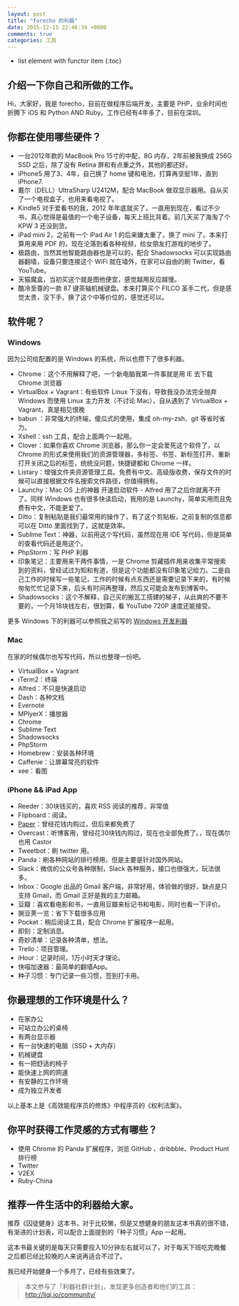 ```yaml
---
layout: post
title: "forecho 的利器"
date: 2015-12-15 22:46:34 +0800
comments: true
categories: 工具
---
```

* list element with functor item
{:toc}

## 介绍一下你自己和所做的工作。

Hi，大家好，我是 forecho，目前在做程序后端开发，主要是 PHP，业余时间也折腾下 iOS 和 Python AND Ruby。工作已经有4年多了，目前在深圳。

## 你都在使用哪些硬件？

- 一台2012年款的 MacBook Pro 15寸的中配，8G 内存，2年前被我换成 256G SSD 之后，除了没有 Retina 屏和有点重之外，其他的都还好。
- iPhone5 用了3、4年，自己换了 home 键和电池，打算再坚挺1年，直到 iPhone7.
- 戴尔（DELL）UltraSharp U2412M，配合 MacBook 做双显示器用。自从买了一个电视盒子，也用来看电视了。
- Kindle5 对于爱看书的我，2012 年年底就买了，一直用到现在，看过不少书，真心觉得是最值的一个电子设备，每天上班比背着。前几天买了海淘了个 KPW 3 还没到货。
- iPad mini 2，之前有一个 iPad Air 1 的后来嫌太重了，换了 mini 了。本来打算用来用 PDF 的，现在沦落到看各种视频，给女朋友打游戏的地步了。
- 极路由，当然其他智能路由器也是可以的，配合 Shadowsocks 可以实现路由器翻墙，设备只要连接这个 WiFi 就在墙外，在家可以自由的刷 Twitter，看 YouTube。
- 天猫魔盒，当初买这个就是图他便宜，感觉越用反应越慢。
- 酷冷至尊的一款 87 键茶轴机械键盘。本来打算买个 FILCO 圣手二代，但是感觉太贵，没下手，换了这个中等价位的，感觉还可以。

<!--more-->

## 软件呢？

### Windows

因为公司给配置的是 Windows 的系统，所以也攒下了很多利器。

- Chrome：这个不用解释了吧，一个新电脑我第一件事就是用 IE 去下载 Chrome 浏览器
- VirtualBox + Vagrant：有些软件 Linux 下没有，导致我没办法完全抛弃 Windows 而使用 Linux 主力开发（不讨论 Mac），自从遇到了 VirtualBox + Vagrant，真是相见恨晚
- babun ：非常强大的终端，傻瓜式的使用，集成 oh-my-zsh、git 等省时省力。
- Xshell：ssh 工具，配合上面两个一起用。
- Clover：如果你喜欢 Chrome 浏览器，那么你一定会爱死这个软件了，以 Chrome 的形式来使用我们的资源管理器，多标签、书签、新标签打开、重新打开关闭之后的标签，统统没问题，快捷键都和 Chrome 一样。
- Listary：增强文件夹资源管理工具。免费有中文。高级版收费，保存文件的时候可以直接根据文件名搜索文件路径，你值得拥有。
- Launchy：Mac OS 上的神器 开速启动软件 - Alfred 用了之后你就离不开了。同样 Windows 也有很多快读启动，我用的是 Launchy，简单实用而且免费有中文，不能更爱了。
- Ditto：复制粘贴是我们最常用的操作了，有了这个剪贴板，之前复制的信息都可以在 Ditto 里面找到了，这就是效率。
- Sublime Text：神器，以前用这个写代码，虽然现在用 IDE 写代码，但是简单的查看代码还是用这个。
- PhpStorm：写 PHP 利器
- 印象笔记：主要用来干两件事情，一是 Chrome 剪藏插件用来收集平常搜索到的资料，曾经试过为知和有道，但是这个功能都没有印象笔记给力。二是自己工作的时候写一些笔记，工作的时候有点东西还是需要记录下来的，有时候匆匆忙忙记录下来，后头有时间再整理，然后又可能会发布到博客中。
- Shadowsocks：这个不解释，自己买的搬瓦工搭建的梯子，从此爽的不要不要的，一个月18块钱左右，很划算，看 YouTube 720P 速度还能接受。

更多 Windows 下的利器可以参照我之前写的 [Windows 开发利器](http://blog.forecho.com/blog/windows-coding-tool.html)

### Mac

在家的时候偶尔也写写代码，所以也整理一份吧。

- VirtualBox + Vagrant
- iTerm2：终端
- Alfred：不只是快速启动
- Dash：各种文档
- Evernote
- MPlyerX：播放器
- Chrome
- Sublime Text
- Shadowsocks
- PhpStorm
- Homebrew：安装各种环境
- Caffenie：让屏幕常亮的软件
- xee：看图

### iPhone && iPad App

- Reeder：30块钱买的，喜欢 RSS 阅读的推荐，非常值
- Flipboard：阅读。
- [Paper](https://www.fiftythree.com/)：曾经花钱内购过，但后来都免费了
- Overcast：听博客用，曾经花30块钱内购过，现在也全部免费了。，现在偶尔也用 Castor
- Tweetbot：刷 twitter 用。
- Panda：刷各种网站的排行榜用，但是主要是针对国外网站。
- Slack：微信的公众号各种限制，Slack 各种服务，接口也很强大，玩法很多。
- Inbox：Google 出品的 Gmail 客户端，非常好用，体验做的很好，缺点是只支持 Gmail，而 Gmail 正好是我的主力邮箱。
- 豆瓣：喜欢看电影和书，一直用豆瓣来标记书和电影，同时也看一下评价。
- 豌豆荚一览：省下下载很多应用
- Pocket：稍后阅读工具，配合 Chrome 扩展程序一起用。
- 即刻：定制消息。
- 奇妙清单：记录各种清单，想法。
- Trello：项目管理。
- iHour：记录时间，1万小时天才理论。
- 快喵加速器：最简单的翻墙App。
- 种子习惯：专门记录一些习惯，签到打卡用。

## 你最理想的工作环境是什么？

- 在家办公
- 可站立办公的桌椅
- 有两台显示器
- 有一台快速的电脑（SSD + 大内存）
- 机械键盘
- 有一把舒适的椅子
- 能快速上网的网速
- 有安静的工作环境
- 成为独立开发者

以上基本上是《高效能程序员的修炼》中程序员的《权利法案》。

## 你平时获得工作灵感的方式有哪些？

- 使用 Chrome 的 Panda 扩展程序，浏览 GitHub 、dribbble、Product Hunt 排行榜
- Twitter
- V2EX
- Ruby-China

## 推荐一件生活中的利器给大家。

推荐《囚徒健身》这本书，对于比较懒，但是又想健身的朋友这本书真的很不错，有渐进的计划表，可以配合上面提到的「种子习惯」App 一起用。

这本书最关键的是每天只需要投入10分钟左右就可以了，对于每天下班吃完晚餐之后都已经比较晚的人来说再适合不过了。

我已经开始健身一个多月了，已经有些效果了。

> 本文参与了「利器社群计划」，发现更多创造者和他们的工具：<http://liqi.io/community/>